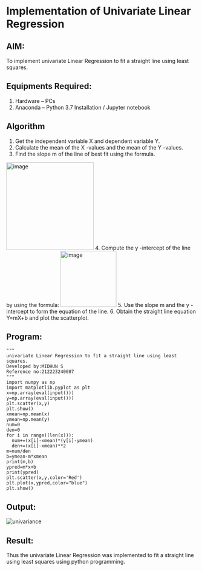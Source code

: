 # Implementation of Univariate Linear Regression
## AIM:
To implement univariate Linear Regression to fit a straight line using least squares.

## Equipments Required:
1. Hardware – PCs
2. Anaconda – Python 3.7 Installation / Jupyter notebook

## Algorithm
1. Get the independent variable X and dependent variable Y.
2. Calculate the mean of the X -values and the mean of the Y -values.
3. Find the slope m of the line of best fit using the formula. 
<img width="231" alt="image" src="https://user-images.githubusercontent.com/93026020/192078527-b3b5ee3e-992f-46c4-865b-3b7ce4ac54ad.png">
4. Compute the y -intercept of the line by using the formula:
<img width="148" alt="image" src="https://user-images.githubusercontent.com/93026020/192078545-79d70b90-7e9d-4b85-9f8b-9d7548a4c5a4.png">
5. Use the slope m and the y -intercept to form the equation of the line.
6. Obtain the straight line equation Y=mX+b and plot the scatterplot.

## Program:
```
"""
univariate Linear Regression to fit a straight line using least squares.
Developed by:MIDHUN S
Reference no:212223240087
"""
import numpy as np
import matplotlib.pyplot as plt
x=np.array(eval(input()))
y=np.array(eval(input()))
plt.scatter(x,y)
plt.show()
xmean=np.mean(x)
ymean=np.mean(y)
num=0
den=0
for i in range((len(x))):
  num+=(x[i]-xmean)*(y[i]-ymean)
  den+=(x[i]-xmean)**2
m=num/den
b=ymean-m*xmean
print(m,b)
ypred=m*x+b
print(ypred)
plt.scatter(x,y,color='Red')
plt.plot(x,ypred,color="blue")
plt.show()
```

## Output:
![univariance](https://github.com/23003250/Find-the-best-fit-line-using-Least-Squares-Method/assets/139331462/22f41f87-57e6-4860-8b51-ebf6a5926572)


## Result:
Thus the univariate Linear Regression was implemented to fit a straight line using least squares using python programming.
